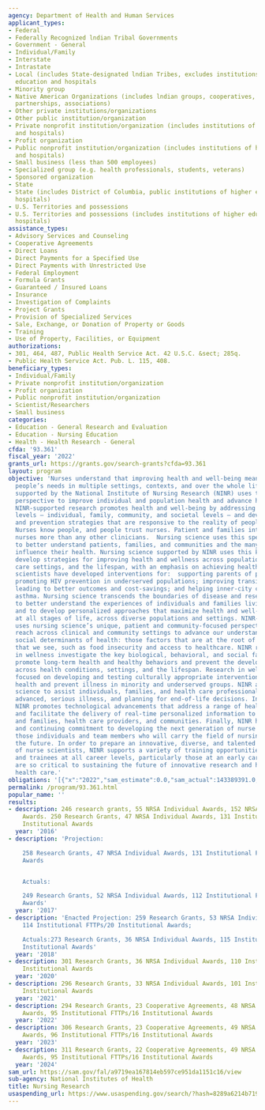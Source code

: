 ```yaml
---
agency: Department of Health and Human Services
applicant_types:
- Federal
- Federally Recognized lndian Tribal Governments
- Government - General
- Individual/Family
- Interstate
- Intrastate
- Local (includes State-designated lndian Tribes, excludes institutions of higher
  education and hospitals
- Minority group
- Native American Organizations (includes lndian groups, cooperatives, corporations,
  partnerships, associations)
- Other private institutions/organizations
- Other public institution/organization
- Private nonprofit institution/organization (includes institutions of higher education
  and hospitals)
- Profit organization
- Public nonprofit institution/organization (includes institutions of higher education
  and hospitals)
- Small business (less than 500 employees)
- Specialized group (e.g. health professionals, students, veterans)
- Sponsored organization
- State
- State (includes District of Columbia, public institutions of higher education and
  hospitals)
- U.S. Territories and possessions
- U.S. Territories and possessions (includes institutions of higher education and
  hospitals)
assistance_types:
- Advisory Services and Counseling
- Cooperative Agreements
- Direct Loans
- Direct Payments for a Specified Use
- Direct Payments with Unrestricted Use
- Federal Employment
- Formula Grants
- Guaranteed / Insured Loans
- Insurance
- Investigation of Complaints
- Project Grants
- Provision of Specialized Services
- Sale, Exchange, or Donation of Property or Goods
- Training
- Use of Property, Facilities, or Equipment
authorizations:
- 301, 464, 487, Public Health Service Act. 42 U.S.C. &sect; 285q.
- Public Health Service Act. Pub. L. 115, 408.
beneficiary_types:
- Individual/Family
- Private nonprofit institution/organization
- Profit organization
- Public nonprofit institution/organization
- Scientist/Researchers
- Small business
categories:
- Education - General Research and Evaluation
- Education - Nursing Education
- Health - Health Research - General
cfda: '93.361'
fiscal_year: '2022'
grants_url: https://grants.gov/search-grants?cfda=93.361
layout: program
objective: 'Nurses understand that improving health and well-being means addressing
  people’s needs in multiple settings, contexts, and over the whole life course. Science
  supported by the National Institute of Nursing Research (NINR) uses this holistic
  perspective to improve individual and population health and advance health equity.
  NINR-supported research promotes health and well-being by addressing needs at multiple
  levels – individual, family, community, and societal levels – and developing treatment
  and prevention strategies that are responsive to the reality of people’s lives.
  Nurses know people, and people trust nurses. Patient and families interact with
  nurses more than any other clinicians.  Nursing science uses this special relationship
  to better understand patients, families, and communities and the many factors that
  influence their health. Nursing science supported by NINR uses this knowledge to
  develop strategies for improving health and wellness across populations, health
  care settings, and the lifespan, with an emphasis on achieving health equity. NINR-supported
  scientists have developed interventions for:  supporting parents of premature infants;
  promoting HIV prevention in underserved populations; improving transitional care
  leading to better outcomes and cost-savings; and helping inner-city children manage
  asthma. Nursing science transcends the boundaries of disease and research disciplines
  to better understand the experiences of individuals and families living with illness
  and to develop personalized approaches that maximize health and well-being for individuals
  at all stages of life, across diverse populations and settings. NINR-supported science
  uses nursing science’s unique, patient and community-focused perspective and wide
  reach across clinical and community settings to advance our understanding of the
  social determinants of health: those factors that are at the root of the inequities
  that we see, such as food insecurity and access to healthcare. NINR research efforts
  in wellness investigate the key biological, behavioral, and social factors that
  promote long-term health and healthy behaviors and prevent the development of illness
  across health conditions, settings, and the lifespan. Research in wellness is also
  focused on developing and testing culturally appropriate interventions to promote
  health and prevent illness in minority and underserved groups. NINR also supports
  science to assist individuals, families, and health care professionals in managing
  advanced, serious illness, and planning for end-of-life decisions. In addition,
  NINR promotes technological advancements that address a range of health care challenges
  and facilitate the delivery of real-time personalized information to individuals
  and families, health care providers, and communities. Finally, NINR has a longstanding
  and continuing commitment to developing the next generation of nurse scientists:
  those individuals and team members who will carry the field of nursing science into
  the future. In order to prepare an innovative, diverse, and talented next generation
  of nurse scientists, NINR supports a variety of training opportunities for scientists
  and trainees at all career levels, particularly those at an early career stage who
  are so critical to sustaining the future of innovative research and high quality
  health care.'
obligations: '[{"x":"2022","sam_estimate":0.0,"sam_actual":143389391.0,"usa_spending_actual":141985093.36},{"x":"2023","sam_estimate":158879153.0,"sam_actual":0.0,"usa_spending_actual":153284561.52},{"x":"2024","sam_estimate":157410535.0,"sam_actual":0.0,"usa_spending_actual":153867444.31}]'
permalink: /program/93.361.html
popular_name: ''
results:
- description: 246 research grants, 55 NRSA Individual Awards, 152 NRSA Institutional
    Awards. 250 Research Grants, 47 NRSA Individual Awards, 131 Institutional FTTPs/22
    Institutional Awards
  year: '2016'
- description: 'Projection:

    258 Research Grants, 47 NRSA Individual Awards, 131 Institutional FTTPs/22 Institutional
    Awards


    Actuals:

    249 Research Grants, 52 NRSA Individual Awards, 112 Institutional FTTPs/20 Institutional
    Awards'
  year: '2017'
- description: 'Enacted Projection: 259 Research Grants, 53 NRSA Individual Awards,
    114 Institutional FTTPs/20 Institutional Awards;

    Actuals:273 Research Grants, 36 NRSA Individual Awards, 115 Institutional FTTPs/19
    Institutional Awards'
  year: '2018'
- description: 301 Research Grants, 36 NRSA Individual Awards, 110 Institutional FTTPs/18
    Institutional Awards
  year: '2020'
- description: 296 Research Grants, 33 NRSA Individual Awards, 101 Institutional FTTPs/16
    Institutional Awards
  year: '2021'
- description: 294 Research Grants, 23 Cooperative Agreements, 48 NRSA Individual
    Awards, 95 Institutional FTTPs/16 Institutional Awards
  year: '2022'
- description: 306 Research Grants, 23 Cooperative Agreements, 49 NRSA Individual
    Awards, 96 Institutional FTTPs/16 Institutional Awards
  year: '2023'
- description: 311 Research Grants, 22 Cooperative Agreements, 49 NRSA Individual
    Awards, 95 Institutional FTTPs/16 Institutional Awards
  year: '2024'
sam_url: https://sam.gov/fal/a9719ea167814eb597ce951da1151c16/view
sub-agency: National Institutes of Health
title: Nursing Research
usaspending_url: https://www.usaspending.gov/search/?hash=8289a6214b71923e2838642d573a1dcc
---
```

